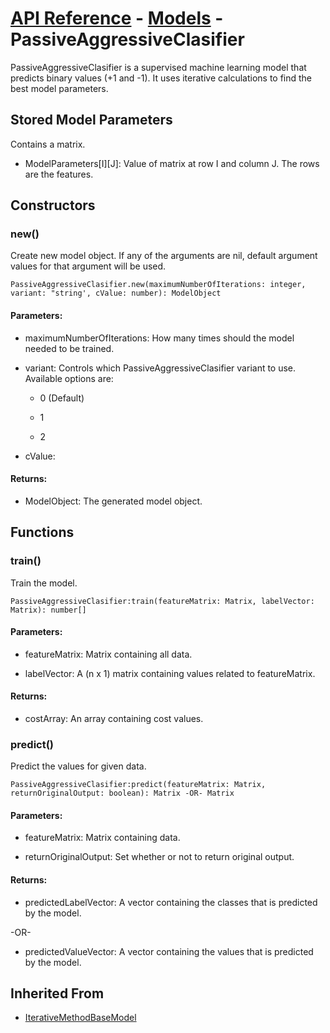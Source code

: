 # [API Reference](../../API.md) - [Models](../Models.md) - PassiveAggressiveClasifier

PassiveAggressiveClasifier is a supervised machine learning model that predicts binary values (+1 and -1). It uses iterative calculations to find the best model parameters.

## Stored Model Parameters

Contains a matrix.  

* ModelParameters[I][J]: Value of matrix at row I and column J. The rows are the features.

## Constructors

### new()

Create new model object. If any of the arguments are nil, default argument values for that argument will be used.

```
PassiveAggressiveClasifier.new(maximumNumberOfIterations: integer, variant: "string', cValue: number): ModelObject
```

#### Parameters:

* maximumNumberOfIterations: How many times should the model needed to be trained.

* variant: Controls which PassiveAggressiveClasifier variant to use. Available options are:

    * 0 (Default)
 
    * 1
 
    * 2

* cValue:

#### Returns:

* ModelObject: The generated model object.

## Functions

### train()

Train the model.

```
PassiveAggressiveClasifier:train(featureMatrix: Matrix, labelVector: Matrix): number[]
```

#### Parameters:

* featureMatrix: Matrix containing all data.

* labelVector: A (n x 1) matrix containing values related to featureMatrix.

#### Returns:

* costArray: An array containing cost values.

### predict()

Predict the values for given data.

```
PassiveAggressiveClasifier:predict(featureMatrix: Matrix, returnOriginalOutput: boolean): Matrix -OR- Matrix
```

#### Parameters:

* featureMatrix: Matrix containing data.

* returnOriginalOutput: Set whether or not to return original output.

#### Returns:

* predictedLabelVector: A vector containing the classes that is predicted by the model.

-OR-

* predictedValueVector: A vector containing the values that is predicted by the model.

## Inherited From

* [IterativeMethodBaseModel](IterativeMethodBaseModel.md)
